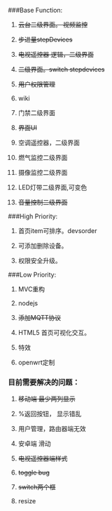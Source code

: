 ###Base Function:
1. ~~云台二级界面。 视频监控~~ 

2. ~~步进量stepDevices~~ 

3. ~~电视遥控器 逻辑，二级界面~~

4. ~~二级界面。switch stepdevices~~

5. ~~用户权限管理~~

6. wiki

7. 门禁二级界面

8. ~~界面UI~~

9. 空调遥控器，二级界面

10. 燃气监控二级界面

11. 摄像监控二级界面

12. LED灯带二级界面,可变色

13. ~~音量控制二级界面~~

###High Priority:

1. 首页item可排序。devsorder

2. 可添加删除设备。

3. 权限安全升级。


###Low Priority:
1. MVC重构

2. nodejs

3. ~~添加MQTT协议~~

4. HTML5 首页可视化交互。

5. 特效

6. openwrt定制

### 目前需要解决的问题：
1. ~~移动端 最少两列显示~~

2. %返回按钮， 显示错乱

3. 用户管理，路由器端无效

4. 安卓端 滑动

5. ~~电视遥控器端样式~~

6. ~~toggle bug~~

7. ~~switch两个框~~

8. resize

